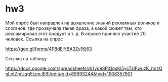 # hw3
Мой опрос был направлен на выявление знаний рекламных роликов и слоганов: где прозвучала такая фраза, а какой сюжет там, кто рекламировал этот продукт и т. д. В опросе приняло участие 20 человек.
Ссылка на опрос

https://goo.gl/forms/4P8dEjYBA3Zy1Kj63

Ссылка на таблицу

https://docs.google.com/spreadsheets/d/1vp98PlQpsKI5ycTUFwuzK_hnzQgLntZmUqg5tzmJE9I/edit#gid=89993244&fvid=1908357901
